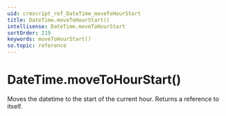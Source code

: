 ```yaml
---
uid: crmscript_ref_DateTime_moveToHourStart
title: DateTime.moveToHourStart()
intellisense: DateTime.moveToHourStart
sortOrder: 219
keywords: moveToHourStart()
so.topic: reference
---
```


# DateTime.moveToHourStart()

Moves the datetime to the start of the current hour. Returns a reference to itself.

